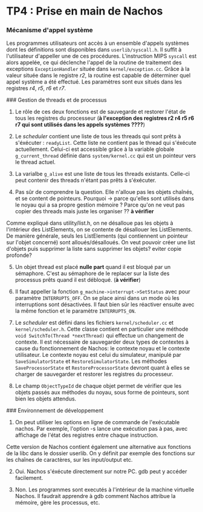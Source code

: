 # TP4 : Prise en main de Nachos

### Mécanisme d'appel système

Les programmes utilisateurs ont accès à un ensemble d'appels systèmes dont les définitions sont disponibles dans `userlib/syscall.h`. Il suffit à l'utilisateur d'appeller une de ces procédures.
L'instruction MIPS `syscall` est alors appelée, ce qui déclenche l'appel de la routine de traitement des exceptions `ExceptionHandler` située dans `kernel/exception.cc`. Grâce à la valeur située dans le registre _r2_, la routine est capable de déterminer quel appel système a été effectué. Les paramètres sont eux situés dans les registres _r4_, _r5_, _r6_ et _r7_.

### Gestion de threads et de processus

1. Le rôle de ces deux fonctions est de sauvegarde et restorer l'état de tous les registres du processeur (**à l'exception des registres r2 r4 r5 r6 r7 qui sont utilisés dans les appels systèmes ????**)

2. Le _scheduler_ contient une liste de tous les threads qui sont prêts à s'éxécuter : `readyList`. Cette liste ne contient pas le thread qui s'éxécute actuellement. Celui-ci est accessible grâce à la variable globale `g_current_thread` définie dans `system/kernel.cc` qui est un pointeur vers le thread actuel.

3. La varialbe `g_alive` est une liste de tous les threads existants. Celle-ci peut contenir des threads n'étant pas prêts à s'éxécuter.

4. Pas sûr de comprendre la question. Elle n'alloue pas les objets chaînés, et se content de pointeurs. Pourquoi -> parce qu'elles sont utilisés dans le noyau qui a sa propre gestion mémoire ? Parce qu'on ne veut pas copier des threads mais juste les organiser ?? **à vérifier**

Comme expliqué dans utility/list.h, on ne désalloue pas les objets à l'intérieur des ListElements, on se contente de désallouer les ListElements. De manière générale, seuls les ListElements (qui contiennent un pointeur sur l'objet concerné) sont alloués/désalloués. On veut pouvoir créer une list d'objets puis supprimer la liste sans supprimer les objets? eviter copie profonde?

5. Un objet thread est placé **nulle part** quand il est bloqué par un sémaphore. C'est au sémaphore de le replacer sur la liste des processus prêts quand il est débloqué. (**à vérifier**)

6. Il faut appeller la fonction `g_machine->interrupt->SetStatus` avec pour paramètre `INTERRUPTS_OFF`. On se place ainsi dans un mode où les interruptions sont désactivées.
Il faut bien sûr les réactiver ensuite avec la même fonction et le paramètre `INTERRUPTS_ON`.

7. Le _scheduler_ est défini dans les fichiers `kernel/scheduler.cc` et `kernel/scheduler.h`.
Cette classe contient en particulier une méthode `void SwitchTo(Thread *nextThread)` qui effectue un changement de contexte.
Il est nécessaire de sauvegarder deux types de contextes à cause du fonctionnement de Nachos: le contexte noyau et le contexte utilisateur.
Le contexte noyau est celui du simulateur, manipulé par `SaveSimulatorState` et `RestoreSimulatorState`.
Les méthodes `SaveProcessorState` et `RestoreProcessorState` devront quant à elles se charger de sauvegarder et restorer les registres du processeur.

8. Le champ `ObjectTypeId` de chaque objet permet de vérifier que les objets passés aux méthodes du noyau, sous forme de pointeurs, sont bien les objets attendus.

### Environnement de développement

1. On peut utiliser les options en ligne de commande de l'exécutable nachos. Par exemple, l'option -s lance une exécution pas à pas, avec affichage de l'état des registres entre chaque instruction.

Cette version de Nachos contient également une alternative aux fonctions de la libc dans le dossier userlib. On y définit par exemple des fonctions sur les chaînes de caractères, sur les input/output etc.

2. Oui. Nachos s'éxécute directement sur notre PC. gdb peut y accéder facilement.

3. Non. Les programmes sont executés à l'intérieur de la machine virtuelle Nachos. Il faudrait apprendre à gdb comment Nachos attribue la mémoire, gère les processus, etc.
